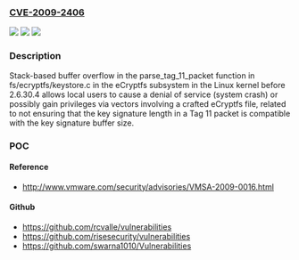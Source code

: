 ### [CVE-2009-2406](https://cve.mitre.org/cgi-bin/cvename.cgi?name=CVE-2009-2406)
![](https://img.shields.io/static/v1?label=Product&message=n%2Fa&color=blue)
![](https://img.shields.io/static/v1?label=Version&message=%3D%20n%2Fa%20&color=brighgreen)
![](https://img.shields.io/static/v1?label=Vulnerability&message=n%2Fa&color=brighgreen)

### Description

Stack-based buffer overflow in the parse_tag_11_packet function in fs/ecryptfs/keystore.c in the eCryptfs subsystem in the Linux kernel before 2.6.30.4 allows local users to cause a denial of service (system crash) or possibly gain privileges via vectors involving a crafted eCryptfs file, related to not ensuring that the key signature length in a Tag 11 packet is compatible with the key signature buffer size.

### POC

#### Reference
- http://www.vmware.com/security/advisories/VMSA-2009-0016.html

#### Github
- https://github.com/rcvalle/vulnerabilities
- https://github.com/risesecurity/vulnerabilities
- https://github.com/swarna1010/Vulnerabilities

